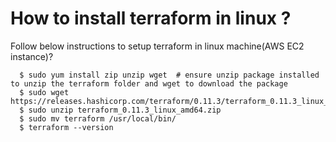 # How to install terraform in linux ? 

Follow below instructions to setup terraform in linux machine(AWS EC2 instance)?

```
  $ sudo yum install zip unzip wget  # ensure unzip package installed to unzip the terraform folder and wget to download the package
  $ sudo wget https://releases.hashicorp.com/terraform/0.11.3/terraform_0.11.3_linux_amd64.zip
  $ sudo unzip terraform_0.11.3_linux_amd64.zip
  $ sudo mv terraform /usr/local/bin/
  $ terraform --version
```
